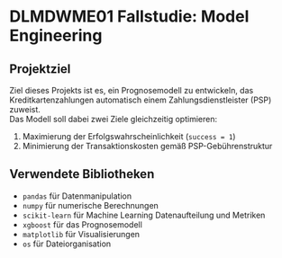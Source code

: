 # DLMDWME01 Fallstudie: Model Engineering

## Projektziel

Ziel dieses Projekts ist es, ein Prognosemodell zu entwickeln, das Kreditkartenzahlungen automatisch einem Zahlungsdienstleister (PSP) zuweist.  
Das Modell soll dabei zwei Ziele gleichzeitig optimieren:
1. Maximierung der Erfolgswahrscheinlichkeit (`success = 1`)
2. Minimierung der Transaktionskosten gemäß PSP-Gebührenstruktur


## Verwendete Bibliotheken

- `pandas` für Datenmanipulation
- `numpy` für numerische Berechnungen
- `scikit-learn` für Machine Learning Datenaufteilung und Metriken
- `xgboost` für das Prognosemodell
- `matplotlib` für Visualisierungen
- `os` für Dateiorganisation